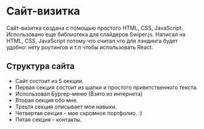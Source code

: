 # Сайт-визитка

Сайт-визитка создана с помощью простого HTML, CSS, JavaScript. Использовано еще библиотека для слайдеров Swiper.js. 
Написал на HTML, CSS, JavaScript потому что считал что для лэндинга будет удобно: нету роутингов и т.п чтобы использовать React.

## Структура сайта

- Сайт состоит из 5 секции.
- Первая секция состоит из шапки и простого приветственного текста. 
- Использовал Бургер-меню (Взято из интернета)
- Вторая секция обо мне.
- Треьтя секция описывает мои навыки.
- Четвертая секция - мое скромное портфолио. :)
- Пятая секция - контакты.







